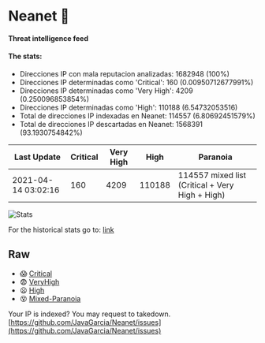 # Neanet :hocho:
#### Threat intelligence feed
#### The stats:

- Direcciones IP con mala reputacion analizadas: 1682948 (100%)
- Direcciones IP determinadas como 'Critical':  160 (0.00950712677991%)
- Direcciones IP determinadas como 'Very High':  4209 (0.250096853854%)
- Direcciones IP determinadas como 'High':  110188 (6.54732053516)
- Total de direcciones IP indexadas en Neanet:  114557 (6.80692451579%)
- Total de direcciones IP descartadas en Neanet:  1568391 (93.1930754842%)

| Last Update | Critical | Very High | High | Paranoia |
| --- | --- | --- | --- | --- |
| 2021-04-14 03:02:16 | 160 | 4209 | 110188 | 114557 mixed list (Critical + Very High + High)|

![Stats](https://docs.google.com/spreadsheets/d/e/2PACX-1vSnaNMIXVabIpDJjufMlzH7poXnshF3mgd8Is1g9ytUEzVsP5my4Trn8f-xkoLLQ38xpL3HtmUexLo6/pubchart?oid=501124687&format=image)

For the historical stats go to: [link](/stats.csv)
## Raw
- :scream: [Critical](https://raw.githubusercontent.com/JavaGarcia/Neanet/master/blacklists/neanet_critical.txt)
- :fearful: [VeryHigh](https://raw.githubusercontent.com/JavaGarcia/Neanet/master/blacklists/neanet_veryHigh.txtt)
- :frowning: [High](https://raw.githubusercontent.com/JavaGarcia/Neanet/master/blacklists/neanet_high.txt)
- :dizzy_face: [Mixed-Paranoia](https://raw.githubusercontent.com/JavaGarcia/Neanet/master/blacklists/neanet_all.txt)


Your IP is indexed? You may request to takedown. [https://github.com/JavaGarcia/Neanet/issues](https://github.com/JavaGarcia/Neanet/issues)








































































































































































































































































































































































































































































































































































































































































































































































































































































































































































































































































































































































































































































































































































































































































































































































































































































































































































































































































































































































































































































































































































































































































































































































































































































































































































































































































































































































































































































































































































































































































































































































































































































































































































































































































































































































































































































































































































































































































































































































































































































































































































































































































































































































































































































































































































































































































































































































































































































































































































































































































































































































































































































































































































































































































































































































































































































































































































































